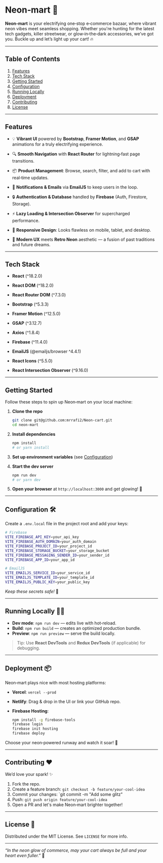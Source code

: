 # Neon‑mart 🌟

**Neon‑mart** is your electrifying one‑stop e‑commerce bazaar, where vibrant neon vibes meet seamless shopping. Whether you're hunting for the latest tech gadgets, killer streetwear, or glow‑in‑the‑dark accessories, we’ve got you. Buckle up and let’s light up your cart! 🔥

---

## Table of Contents

1. [Features](#features)
2. [Tech Stack](#tech-stack)
3. [Getting Started](#getting-started)
4. [Configuration](#configuration)
5. [Running Locally](#running-locally)
6. [Deployment](#deployment)
7. [Contributing](#contributing)
8. [License](#license)

---

## Features 

* 💡 **Vibrant UI** powered by **Bootstrap**, **Framer Motion**, and **GSAP** animations for a truly electrifying experience.
  
* 🔍 **Smooth Navigation** with **React Router** for lightning‑fast page transitions.
  
* 📦 **Product Management**: Browse, search, filter, and add to cart with real‑time updates.
  
* 🔔 **Notifications & Emails** via **EmailJS** to keep users in the loop.

* 🔒 **Authentication & Database** handled by **Firebase** (Auth, Firestore, Storage).
  
* ⚡ **Lazy Loading & Intersection Observer** for supercharged performance.
  
* 📱 **Responsive Design**: Looks flawless on mobile, tablet, and desktop.
  
* 🌱 **Modern UX** meets **Retro Neon** aesthetic — a fusion of past traditions and future dreams.

---

## Tech Stack 

* **React** (^18.2.0)
* **React DOM** (^18.2.0)
* **React Router DOM** (^7.3.0)
  
* **Bootstrap** (^5.3.3)
* **Framer Motion** (^12.5.0)
* **GSAP** (^3.12.7)
  
* **Axios** (^1.8.4)
* **Firebase** (^11.4.0)
* **EmailJS** (@emailjs/browser ^4.4.1)
  
* **React Icons** (^5.5.0)
* **React Intersection Observer** (^9.16.0)

---

## Getting Started 

Follow these steps to spin up Neon‑mart on your local machine:

1. **Clone the repo**

   ```bash
   git clone git@github.com:mrrafi2/Neon-cart.git
   cd neon-mart
   ```

2. **Install dependencies**

   ```bash
   npm install
   # or yarn install
   ```

3. **Set up environment variables** (see [Configuration](#configuration))

4. **Start the dev server**

   ```bash
   npm run dev
   # or yarn dev
   ```

5. **Open your browser** at `http://localhost:3000` and get glowing! 🌈

---

## Configuration 🛠️

Create a `.env.local` file in the project root and add your keys:

```bash
# Firebase
VITE_FIREBASE_API_KEY=your_api_key
VITE_FIREBASE_AUTH_DOMAIN=your_auth_domain
VITE_FIREBASE_PROJECT_ID=your_project_id
VITE_FIREBASE_STORAGE_BUCKET=your_storage_bucket
VITE_FIREBASE_MESSAGING_SENDER_ID=your_sender_id
VITE_FIREBASE_APP_ID=your_app_id

# EmailJS
VITE_EMAILJS_SERVICE_ID=your_service_id
VITE_EMAILJS_TEMPLATE_ID=your_template_id
VITE_EMAILJS_PUBLIC_KEY=your_public_key
```

*Keep these secrets safe!* 🔐

---

## Running Locally 🏃‍♂️

* **Dev mode**: `npm run dev` — edits live with hot‑reload.
* **Build**: `npm run build` — creates an optimized production bundle.
* **Preview**: `npm run preview` — serve the build locally.

> Tip: Use **React DevTools** and **Redux DevTools** (if applicable) for debugging.

---

## Deployment 📦

Neon‑mart plays nice with most hosting platforms:

* **Vercel**: `vercel --prod`
* **Netlify**: Drag & drop in the UI or link your GitHub repo.
* **Firebase Hosting**:

  ```bash
  npm install -g firebase-tools
  firebase login
  firebase init hosting
  firebase deploy
  ```

Choose your neon‑powered runway and watch it soar! 🚀

---

## Contributing ❤️

We’d love your spark! ✨

1. Fork the repo.
2. Create a feature branch: `git checkout -b feature/your-cool-idea`
3. Commit your changes: \`git commit -m "Add some glitz"
4. Push: `git push origin feature/your-cool-idea`
5. Open a PR and let's make Neon‑mart brighter together!

---

## License 📜

Distributed under the MIT License. See `LICENSE` for more info.

---

*“In the neon glow of commerce, may your cart always be full and your heart even fuller.”* 🌟
